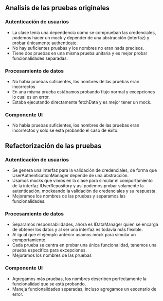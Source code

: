 ## Analisis de las pruebas originales

### Autenticación de usuarios
- La clase tenía una dependencia como se comprueban las credenciales, podemos hacer un mock y depender de una abstracción (interfaz) y probar únicamente authenticate.
- No hay suficientes pruebas y los nombres no eran nada precisos.
- Tiene dos pruebas en una misma prueba unitaria y es mejor probar funcionalidades separadas.

### Procesamiento de datos
- No había pruebas suficientes, los nombres de las pruebas eran incorrectos 
- En una misma prueba estábamos probando flujo normal y excepciones lo cual es un error.
- Estaba ejecutando directamente fetchData y es mejor tener un mock.

### Componente UI
- No había pruebas suficientes, los nombres de las pruebas eran incorrectos y solo se está probando el caso de éxito.





## Refactorización de las pruebas

### Autenticación de usuarios
- Se genera una interfaz para la validación de credenciales, de forma que UserAuthenticationManager depende de una abstracción. 
- Usamos mocks que vimos en la clase para simular el comportamiento de la interfaz IUserRepository y así podemos probar solamente la autenticación, mockeando la validación de credenciales y su respuesta.
- Mejoramos los nombres de las pruebas y separamos las funcionalidades.

### Procesamiento de datos
- Separamos responsabilidades, ahora es IDataManager quien se encarga de obtener los datos y al ser una interfaz es todavía más flexible.
- Al igual que el ejemplo anterior usamos mock para simular un comportamiento.
- Cada prueba se centra en probar una única funcionalidad, tenemos una prueba específica para excepciones.
- Mejoramos los nombres de las pruebas

### Componente UI
- Agregamos más pruebas, los nombres describen perfectamente la funcionalidad que se está probando.
- Maneja funcionalidades separadas, incluso agregamos un escenario de error.